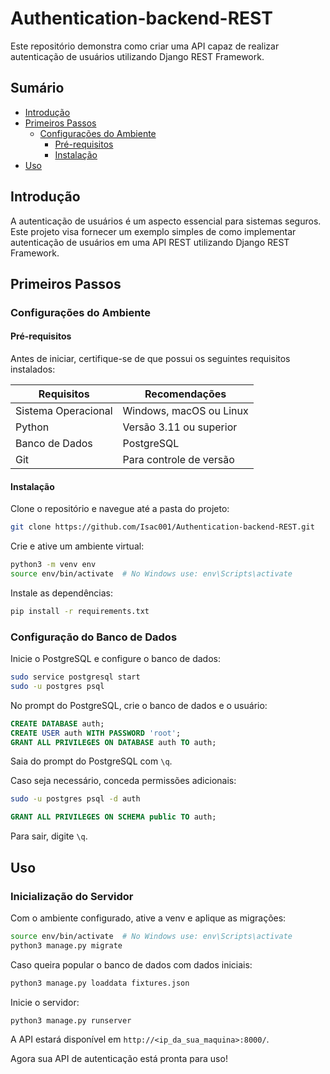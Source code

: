 # Authentication-backend-REST

Este repositório demonstra como criar uma API capaz de realizar autenticação de usuários utilizando Django REST Framework.

## Sumário

- [Introdução](#introdução)
- [Primeiros Passos](#primeiros-passos)
  - [Configurações do Ambiente](#configurações-do-ambiente)
    - [Pré-requisitos](#pré-requisitos)
    - [Instalação](#instalação)
- [Uso](#uso)

## Introdução

A autenticação de usuários é um aspecto essencial para sistemas seguros. Este projeto visa fornecer um exemplo simples de como implementar autenticação de usuários em uma API REST utilizando Django REST Framework.

## Primeiros Passos

### Configurações do Ambiente

#### Pré-requisitos

Antes de iniciar, certifique-se de que possui os seguintes requisitos instalados:

| Requisitos | Recomendações |
| --- |---|
| Sistema Operacional | Windows, macOS ou Linux |
| Python | Versão 3.11 ou superior |
| Banco de Dados | PostgreSQL |
| Git | Para controle de versão |

#### Instalação

Clone o repositório e navegue até a pasta do projeto:

```bash
git clone https://github.com/Isac001/Authentication-backend-REST.git
```

Crie e ative um ambiente virtual:

```bash
python3 -m venv env
source env/bin/activate  # No Windows use: env\Scripts\activate
```

Instale as dependências:

```bash
pip install -r requirements.txt
```

### Configuração do Banco de Dados

Inicie o PostgreSQL e configure o banco de dados:

```bash
sudo service postgresql start
sudo -u postgres psql
```

No prompt do PostgreSQL, crie o banco de dados e o usuário:

```sql
CREATE DATABASE auth;
CREATE USER auth WITH PASSWORD 'root';
GRANT ALL PRIVILEGES ON DATABASE auth TO auth;
```

Saia do prompt do PostgreSQL com `\q`.

Caso seja necessário, conceda permissões adicionais:

```bash
sudo -u postgres psql -d auth
```

```sql
GRANT ALL PRIVILEGES ON SCHEMA public TO auth;
```

Para sair, digite `\q`.

## Uso

### Inicialização do Servidor

Com o ambiente configurado, ative a venv e aplique as migrações:

```bash
source env/bin/activate  # No Windows use: env\Scripts\activate
python3 manage.py migrate
```

Caso queira popular o banco de dados com dados iniciais:

```bash
python3 manage.py loaddata fixtures.json
```

Inicie o servidor:

```bash
python3 manage.py runserver
```

A API estará disponível em `http://<ip_da_sua_maquina>:8000/`.

Agora sua API de autenticação está pronta para uso!

